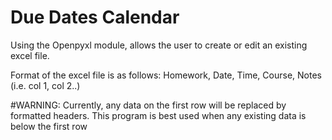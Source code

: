 # Due Dates Calendar
 Using the Openpyxl module, allows the user to create or edit an existing excel file. 

 Format of the excel file is as follows:
 Homework, Date, Time, Course, Notes (i.e. col 1, col 2..)

#WARNING: Currently, any data on the first row will be replaced by formatted headers. This program is best used when any existing data is below the first row
